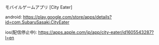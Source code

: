 モバイルゲームアプリ [City Eater]

android: https://play.google.com/store/apps/details?id=com.SubaruSasaki.CityEater

ios(配信停止中): https://apps.apple.com/jp/app/city-eater/id1605543287?l=en
